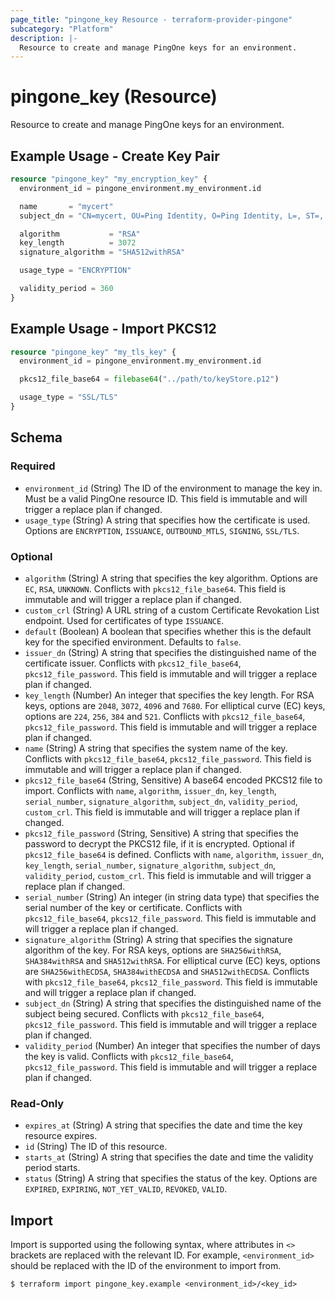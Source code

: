 ```yaml
---
page_title: "pingone_key Resource - terraform-provider-pingone"
subcategory: "Platform"
description: |-
  Resource to create and manage PingOne keys for an environment.
---
```


# pingone_key (Resource)

Resource to create and manage PingOne keys for an environment.

## Example Usage - Create Key Pair

```terraform
resource "pingone_key" "my_encryption_key" {
  environment_id = pingone_environment.my_environment.id

  name       = "mycert"
  subject_dn = "CN=mycert, OU=Ping Identity, O=Ping Identity, L=, ST=, C=US"

  algorithm           = "RSA"
  key_length          = 3072
  signature_algorithm = "SHA512withRSA"

  usage_type = "ENCRYPTION"

  validity_period = 360
}
```

## Example Usage - Import PKCS12

```terraform
resource "pingone_key" "my_tls_key" {
  environment_id = pingone_environment.my_environment.id

  pkcs12_file_base64 = filebase64("../path/to/keyStore.p12")

  usage_type = "SSL/TLS"
}
```

<!-- schema generated by tfplugindocs -->
## Schema

### Required

- `environment_id` (String) The ID of the environment to manage the key in.  Must be a valid PingOne resource ID.  This field is immutable and will trigger a replace plan if changed.
- `usage_type` (String) A string that specifies how the certificate is used.  Options are `ENCRYPTION`, `ISSUANCE`, `OUTBOUND_MTLS`, `SIGNING`, `SSL/TLS`.

### Optional

- `algorithm` (String) A string that specifies the key algorithm.  Options are `EC`, `RSA`, `UNKNOWN`.  Conflicts with `pkcs12_file_base64`.  This field is immutable and will trigger a replace plan if changed.
- `custom_crl` (String) A URL string of a custom Certificate Revokation List endpoint.  Used for certificates of type `ISSUANCE`.
- `default` (Boolean) A boolean that specifies whether this is the default key for the specified environment.  Defaults to `false`.
- `issuer_dn` (String) A string that specifies the distinguished name of the certificate issuer.  Conflicts with `pkcs12_file_base64`, `pkcs12_file_password`.  This field is immutable and will trigger a replace plan if changed.
- `key_length` (Number) An integer that specifies the key length. For RSA keys, options are `2048`, `3072`, `4096` and `7680`. For elliptical curve (EC) keys, options are `224`, `256`, `384` and `521`.  Conflicts with `pkcs12_file_base64`, `pkcs12_file_password`.  This field is immutable and will trigger a replace plan if changed.
- `name` (String) A string that specifies the system name of the key.  Conflicts with `pkcs12_file_base64`, `pkcs12_file_password`.  This field is immutable and will trigger a replace plan if changed.
- `pkcs12_file_base64` (String, Sensitive) A base64 encoded PKCS12 file to import.  Conflicts with `name`, `algorithm`, `issuer_dn`, `key_length`, `serial_number`, `signature_algorithm`, `subject_dn`, `validity_period`, `custom_crl`.  This field is immutable and will trigger a replace plan if changed.
- `pkcs12_file_password` (String, Sensitive) A string that specifies the password to decrypt the PKCS12 file, if it is encrypted.  Optional if `pkcs12_file_base64` is defined.  Conflicts with `name`, `algorithm`, `issuer_dn`, `key_length`, `serial_number`, `signature_algorithm`, `subject_dn`, `validity_period`, `custom_crl`.  This field is immutable and will trigger a replace plan if changed.
- `serial_number` (String) An integer (in string data type) that specifies the serial number of the key or certificate.  Conflicts with `pkcs12_file_base64`, `pkcs12_file_password`.  This field is immutable and will trigger a replace plan if changed.
- `signature_algorithm` (String) A string that specifies the signature algorithm of the key. For RSA keys, options are `SHA256withRSA`, `SHA384withRSA` and `SHA512withRSA`. For elliptical curve (EC) keys, options are `SHA256withECDSA`, `SHA384withECDSA` and `SHA512withECDSA`.  Conflicts with `pkcs12_file_base64`, `pkcs12_file_password`.  This field is immutable and will trigger a replace plan if changed.
- `subject_dn` (String) A string that specifies the distinguished name of the subject being secured.  Conflicts with `pkcs12_file_base64`, `pkcs12_file_password`.  This field is immutable and will trigger a replace plan if changed.
- `validity_period` (Number) An integer that specifies the number of days the key is valid.  Conflicts with `pkcs12_file_base64`, `pkcs12_file_password`.  This field is immutable and will trigger a replace plan if changed.

### Read-Only

- `expires_at` (String) A string that specifies the date and time the key resource expires.
- `id` (String) The ID of this resource.
- `starts_at` (String) A string that specifies the date and time the validity period starts.
- `status` (String) A string that specifies the status of the key.  Options are `EXPIRED`, `EXPIRING`, `NOT_YET_VALID`, `REVOKED`, `VALID`.

## Import

Import is supported using the following syntax, where attributes in `<>` brackets are replaced with the relevant ID.  For example, `<environment_id>` should be replaced with the ID of the environment to import from.

```shell
$ terraform import pingone_key.example <environment_id>/<key_id>
```
